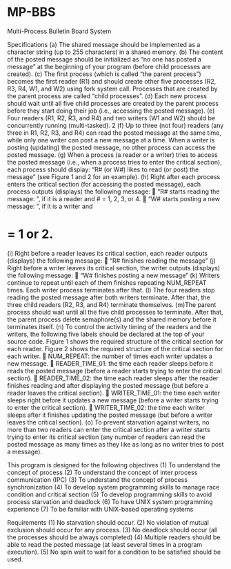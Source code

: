 # MP-BBS
Multi-Process Bulletin Board System 

Specifications
(a) The shared message should be implemented as a character string (up to 255 characters) in a
shared memory.
(b) The content of the posted message should be initialized as “no one has posted a message” at
the beginning of your program (before child processes are created).
(c) The first process (which is called “the parent process”) becomes the first reader (R1) and
should create other five processes (R2, R3, R4, W1, and W2) using fork system call. Processes
that are created by the parent process are called “child processes”.
(d) Each new process should wait until all five child processes are created by the parent process
before they start doing their job (i.e., accessing the posted message).
(e) Four readers (R1, R2, R3, and R4) and two writers (W1 and W2) should be concurrently
running (multi-tasked).
2
(f) Up to three (not four) readers (any three in R1, R2, R3, and R4) can read the posted message
at the same time, while only one writer can post a new message at a time. When a writer is
posting (updating) the posted message, no other process can access the posted message.
(g) When a process (a reader or a writer) tries to access the posted message (i.e., when a process
tries to enter the critical section), each process should display: “R# (or W#) likes to read (or
post) the message” (see Figure 1 and 2 for an example).
(h) Right after each process enters the critical section (for accessing the posted message), each
process outputs (displays) the following message:
 “R# starts reading the message: <the contents of the message>”, if it is a reader and # = 1, 2,
3, or 4.
 “W# starts posting a new message: <the contents of the new message>”, if it is a writer and
# = 1 or 2.
(i) Right before a reader leaves its critical section, each reader outputs (displays) the following
message:
 “R# finishes reading the message”
(j) Right before a writer leaves its critical section, the writer outputs (displays) the following
message:
 “W# finishes posting a new message”
(k) Writers continue to repeat until each of them finishes repeating NUM_REPEAT times. Each
writer process terminates after that.
(l) The four readers stop reading the posted message after both writers terminate. After that,
the three child readers (R2, R3, and R4) terminate themselves.
(m)The parent process should wait until all the five child processes to terminate. After that, the
parent process delete semaphore(s) and the shared memory before it terminates itself.
(n) To control the activity timing of the readers and the writers, the following five labels should
be declared at the top of your source code. Figure 1 shows the required structure of the critical section for each reader. Figure
2 shows the required structure of the critical section for each writer.
 NUM_REPEAT: the number of times each writer updates a new message.
 READER_TIME_01: the time each reader sleeps before it reads the posted message (before
a reader starts trying to enter the critical section).
 READER_TIME_02: the time each reader sleeps after the reader finishes reading and after
displaying the posted message (but before a reader leaves the critical section).
 WRITER_TIME_01: the time each writer sleeps right before it updates a new message
(before a writer starts trying to enter the critical section).
 WRITER_TIME_02: the time each writer sleeps after it finishes updating the posted
message (but before a writer leaves the critical section).
(o) To prevent starvation against writers, no more than two readers can enter the critical section
after a writer starts trying to enter its critical section (any number of readers can read the
posted message as many times as they like as long as no writer tries to post a message).

This program is designed for the following objectives
(1) To understand the concept of process
(2) To understand the concept of inter process communication (IPC)
(3) To understand the concept of process synchronization
(4) To develop system programming skills to manage race condition and critical section
(5) To develop programming skills to avoid process starvation and deadlock
(6) To have UNIX system programming experience
(7) To be familiar with UNIX-based operating systems

Requirements
(1) No starvation should occur.
(2) No violation of mutual exclusion should occur for any process.
(3) No deadlock should occur (all the processes should be always completed)
(4) Multiple readers should be able to read the posted message (at least several times in a
program execution).
(5) No spin wait to wait for a condition to be satisfied should be used.
